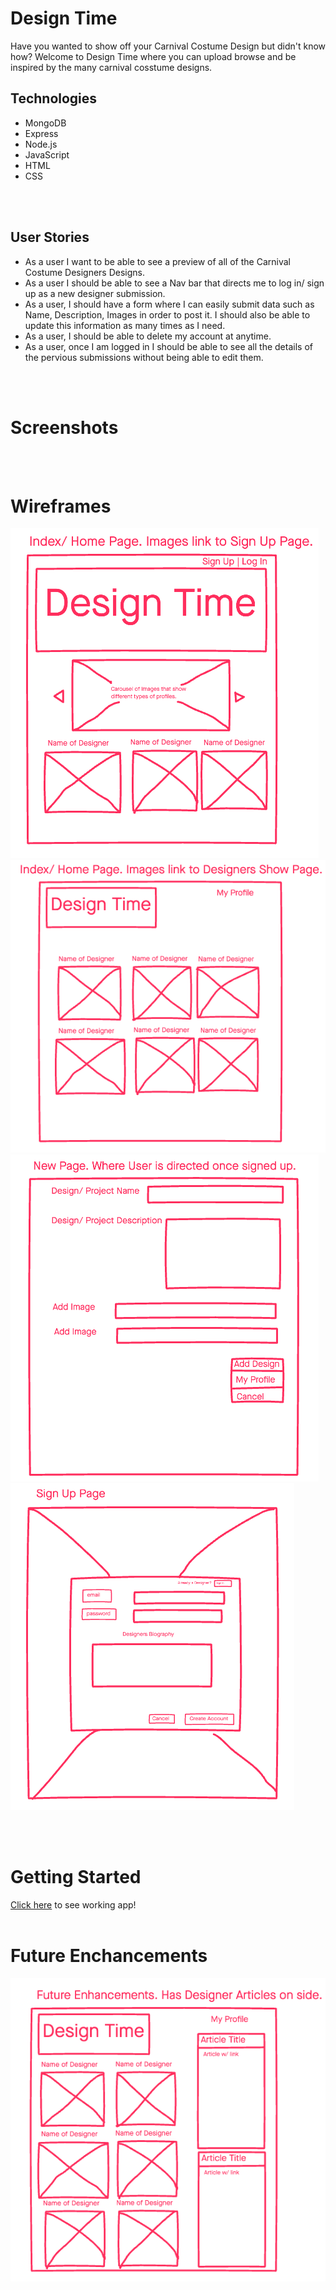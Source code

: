 # Design Time

Have you wanted to show off your Carnival Costume Design but didn't know how? Welcome to Design Time where you can upload browse and be inspired by the many carnival cosstume designs.

## Technologies
- MongoDB
- Express
- Node.js
- JavaScript
- HTML
- CSS

<br>
<br>

## User Stories
- As a user I want to be able to see a preview of all of the Carnival Costume Designers Designs.
- As a user I should be able to see a Nav bar that directs me to log in/ sign up as a new designer submission.
- As a user, I should have a form where I can easily submit data such as Name, Description, Images in order to post it. I should also be able to update this information as many times as I need.
- As a user, I should be able to delete my account at anytime.
- As a user, once I am logged in I should be able to see all the details of the pervious submissions without being able to edit them.

<br>
<br>

# Screenshots


<br>
<br>

# Wireframes
![Wireframe](./public/css/imgs/index.png)
![Wireframe](./public/css/imgs/indexlidt.png)
![Wireframe](./public/css/imgs/newdt.png)
![Wireframe](./public/css/imgs/signupdt.png)


<br>
<br>

# Getting Started

[Click here](https://design-time.herokuapp.com/) to see working app!
<br>
<br>

# Future Enchancements
![Future Enhancements](./public/css/imgs/futuredt.png)
